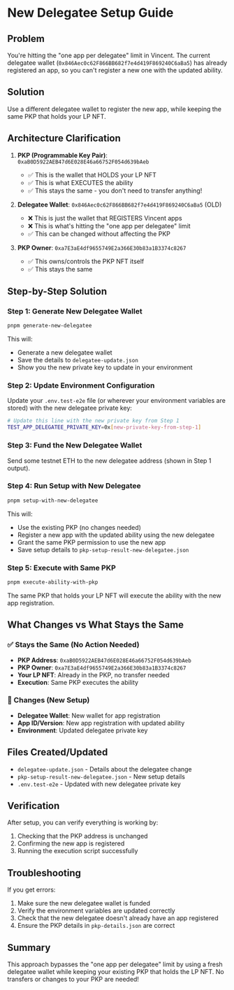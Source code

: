 # New Delegatee Setup Guide

## Problem

You're hitting the "one app per delegatee" limit in Vincent. The current delegatee wallet (`0x846Aec0c62F866BB682f7e4d419F869240C6aBa5`) has already registered an app, so you can't register a new one with the updated ability.

## Solution

Use a different delegatee wallet to register the new app, while keeping the same PKP that holds your LP NFT.

## Architecture Clarification

1. **PKP (Programmable Key Pair)**: `0xaB0D5922AEB47d6E028E46a66752F054d639bAeb`

   - ✅ This is the wallet that HOLDS your LP NFT
   - ✅ This is what EXECUTES the ability
   - ✅ This stays the same - you don't need to transfer anything!

2. **Delegatee Wallet**: `0x846Aec0c62F866BB682f7e4d419F869240C6aBa5` (OLD)

   - ❌ This is just the wallet that REGISTERS Vincent apps
   - ❌ This is what's hitting the "one app per delegatee" limit
   - ✅ This can be changed without affecting the PKP

3. **PKP Owner**: `0xa7E3aE4df9655749E2a366E30b83a1B3374c8267`
   - ✅ This owns/controls the PKP NFT itself
   - ✅ This stays the same

## Step-by-Step Solution

### Step 1: Generate New Delegatee Wallet

```bash
pnpm generate-new-delegatee
```

This will:

- Generate a new delegatee wallet
- Save the details to `delegatee-update.json`
- Show you the new private key to update in your environment

### Step 2: Update Environment Configuration

Update your `.env.test-e2e` file (or wherever your environment variables are stored) with the new delegatee private key:

```bash
# Update this line with the new private key from Step 1
TEST_APP_DELEGATEE_PRIVATE_KEY=0x[new-private-key-from-step-1]
```

### Step 3: Fund the New Delegatee Wallet

Send some testnet ETH to the new delegatee address (shown in Step 1 output).

### Step 4: Run Setup with New Delegatee

```bash
pnpm setup-with-new-delegatee
```

This will:

- Use the existing PKP (no changes needed)
- Register a new app with the updated ability using the new delegatee
- Grant the same PKP permission to use the new app
- Save setup details to `pkp-setup-result-new-delegatee.json`

### Step 5: Execute with Same PKP

```bash
pnpm execute-ability-with-pkp
```

The same PKP that holds your LP NFT will execute the ability with the new app registration.

## What Changes vs What Stays the Same

### ✅ Stays the Same (No Action Needed)

- **PKP Address**: `0xaB0D5922AEB47d6E028E46a66752F054d639bAeb`
- **PKP Owner**: `0xa7E3aE4df9655749E2a366E30b83a1B3374c8267`
- **Your LP NFT**: Already in the PKP, no transfer needed
- **Execution**: Same PKP executes the ability

### 🔄 Changes (New Setup)

- **Delegatee Wallet**: New wallet for app registration
- **App ID/Version**: New app registration with updated ability
- **Environment**: Updated delegatee private key

## Files Created/Updated

- `delegatee-update.json` - Details about the delegatee change
- `pkp-setup-result-new-delegatee.json` - New setup details
- `.env.test-e2e` - Updated with new delegatee private key

## Verification

After setup, you can verify everything is working by:

1. Checking that the PKP address is unchanged
2. Confirming the new app is registered
3. Running the execution script successfully

## Troubleshooting

If you get errors:

1. Make sure the new delegatee wallet is funded
2. Verify the environment variables are updated correctly
3. Check that the new delegatee doesn't already have an app registered
4. Ensure the PKP details in `pkp-details.json` are correct

## Summary

This approach bypasses the "one app per delegatee" limit by using a fresh delegatee wallet while keeping your existing PKP that holds the LP NFT. No transfers or changes to your PKP are needed!
